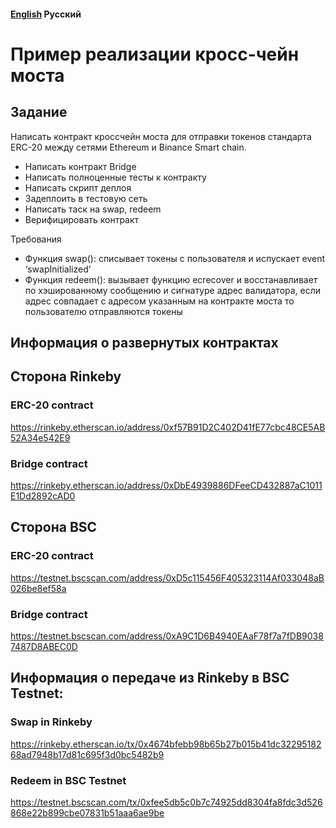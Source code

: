 #### [English](https://github.com/nikorgl/solidity/tree/main/5_bridge) Русский

# Пример реализации кросс-чейн моста

## Задание
Написать контракт кроссчейн моста для отправки токенов стандарта ERC-20 между сетями Ethereum и Binance Smart chain.
- Написать контракт Bridge
- Написать полноценные тесты к контракту
- Написать скрипт деплоя
- Задеплоить в тестовую сеть
- Написать таск на swap, redeem
- Верифицировать контракт

Требования
- Функция swap(): списывает токены с пользователя и испускает event ‘swapInitialized’
- Функция redeem(): вызывает функцию ecrecover и восстанавливает по хэшированному сообщению и сигнатуре адрес валидатора, если адрес совпадает с адресом указанным на контракте моста то пользователю отправляются токены


## Информация о развернутых контрактах

## Сторона Rinkeby
### ERC-20 contract
https://rinkeby.etherscan.io/address/0xf57B91D2C402D41fE77cbc48CE5AB52A34e542E9
### Bridge contract
https://rinkeby.etherscan.io/address/0xDbE4939886DFeeCD432887aC1011E1Dd2892cAD0


## Сторона BSC
### ERC-20 contract
https://testnet.bscscan.com/address/0xD5c115456F405323114Af033048aB026be8ef58a
### Bridge contract
https://testnet.bscscan.com/address/0xA9C1D6B4940EAaF78f7a7fDB90387487D8ABEC0D


## Информация о передаче из Rinkeby в BSC Testnet:
### Swap in Rinkeby
https://rinkeby.etherscan.io/tx/0x4674bfebb98b65b27b015b41dc3229518268ad7948b17d81c695f3d0bc5482b9
### Redeem in BSC Testnet
https://testnet.bscscan.com/tx/0xfee5db5c0b7c74925dd8304fa8fdc3d526868e22b899cbe07831b51aaa6ae9be


